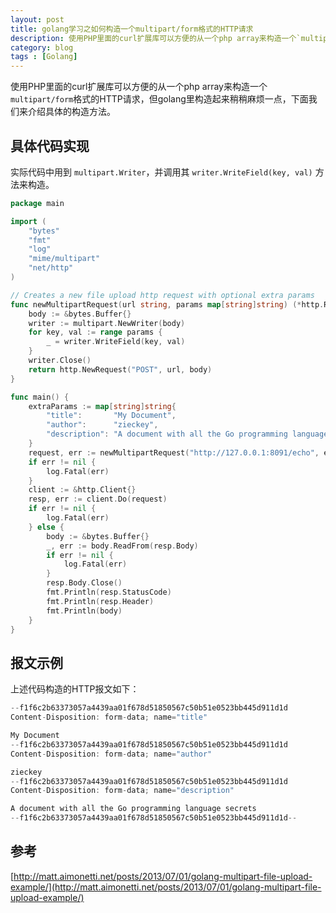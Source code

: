 ```yaml
---
layout: post
title: golang学习之如何构造一个multipart/form格式的HTTP请求
description: 使用PHP里面的curl扩展库可以方便的从一个php array来构造一个`multipart/form`格式的HTTP请求，但golang里构造起来稍稍麻烦一点，下面我们来介绍具体的构造方法。
category: blog
tags : [Golang]
---
```


使用PHP里面的curl扩展库可以方便的从一个php array来构造一个`multipart/form`格式的HTTP请求，但golang里构造起来稍稍麻烦一点，下面我们来介绍具体的构造方法。

## 具体代码实现

实际代码中用到 `multipart.Writer`，并调用其 `writer.WriteField(key, val)` 方法来构造。

```go
package main

import (
	"bytes"
	"fmt"
	"log"
	"mime/multipart"
	"net/http"
)

// Creates a new file upload http request with optional extra params
func newMultipartRequest(url string, params map[string]string) (*http.Request, error) {
	body := &bytes.Buffer{}
	writer := multipart.NewWriter(body)
	for key, val := range params {
		_ = writer.WriteField(key, val)
	}
	writer.Close()
	return http.NewRequest("POST", url, body)
}

func main() {
	extraParams := map[string]string{
		"title":       "My Document",
		"author":      "zieckey",
		"description": "A document with all the Go programming language secrets",
	}
	request, err := newMultipartRequest("http://127.0.0.1:8091/echo", extraParams)
	if err != nil {
		log.Fatal(err)
	}
	client := &http.Client{}
	resp, err := client.Do(request)
	if err != nil {
		log.Fatal(err)
	} else {
		body := &bytes.Buffer{}
		_, err := body.ReadFrom(resp.Body)
		if err != nil {
			log.Fatal(err)
		}
		resp.Body.Close()
		fmt.Println(resp.StatusCode)
		fmt.Println(resp.Header)
		fmt.Println(body)
	}
}
```

## 报文示例

上述代码构造的HTTP报文如下：

```go
--f1f6c2b63373057a4439aa01f678d51850567c50b51e0523bb445d911d1d
Content-Disposition: form-data; name="title"

My Document
--f1f6c2b63373057a4439aa01f678d51850567c50b51e0523bb445d911d1d
Content-Disposition: form-data; name="author"

zieckey
--f1f6c2b63373057a4439aa01f678d51850567c50b51e0523bb445d911d1d
Content-Disposition: form-data; name="description"

A document with all the Go programming language secrets
--f1f6c2b63373057a4439aa01f678d51850567c50b51e0523bb445d911d1d--

```

## 参考

[http://matt.aimonetti.net/posts/2013/07/01/golang-multipart-file-upload-example/](http://matt.aimonetti.net/posts/2013/07/01/golang-multipart-file-upload-example/)